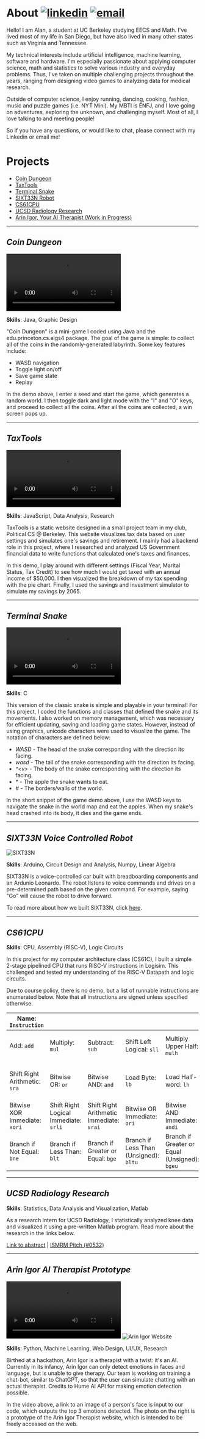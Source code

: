 # About   [![linkedin](img/linkedin.png)](http://linkedin.com/in/alan-bao/)  <a href="mailto:alanb@berkeley.edu">![email](img/email.png)</a>
Hello! I am Alan, a student at UC Berkeley studying EECS and Math. I've lived most of my life in San Diego, but have also lived in many other states such as Virginia and Tennessee.

My technical interests include artificial intelligence, machine learning, software and hardware. I'm especially passionate about applying computer science, math and statistics to solve various industry and everyday problems. Thus, I've taken on multiple challenging projects throughout the years, ranging from designing video games to analyzing data for medical research.

Outside of computer science, I enjoy running, dancing, cooking, fashion, music and puzzle games (i.e. NYT Mini). My MBTI is ENFJ, and I love going on adventures, exploring the unknown, and challenging myself. Most of all, I love talking to and meeting people!

So if you have any questions, or would like to chat, please connect with my Linkedin or email me!




# Projects
- [Coin Dungeon](#coin-dungeon)
- [TaxTools](#taxtools)
- [Terminal Snake](#terminal-snake)
- [SIXT33N Robot](#sixt33n-voice-controlled-robot)
- [CS61CPU](#cs61cpu)
- [UCSD Radiology Research](#ucsd-radiology-research)
- [Arin Igor, Your AI Therapist (Work in Progress)](#arin-igor-ai-therapist-prototype)

---

## *Coin Dungeon*
![coindungeon](/vid/coindungeon.mp4)

**Skills**: Java, Graphic Design

"Coin Dungeon" is a mini-game I coded using Java and the edu.princeton.cs.algs4 package. The goal of the game is simple: to collect all of the coins in the randomly-generated labyrinth. Some key features include:
- WASD navigation
- Toggle light on/off
- Save game state
- Replay

In the demo above, I enter a seed and start the game, which generates a random world. I then toggle dark and light mode with the "I" and "O" keys, and proceed to collect all the coins. After all the coins are collected, a win screen pops up.

___

## *TaxTools*
![PCSTaxTools](/vid/pcstaxtools.mp4)

**Skills**: JavaScript, Data Analysis, Research

TaxTools is a static website designed in a small project team in my club, Political CS @ Berkeley. This website visualizes tax data based on user settings and simulates one's savings and retirement. I mainly had a backend role in this project, where I researched and analyzed US Government financial data to write functions that calculated one's taxes and finances.

In this demo, I play around with different settings (Fiscal Year, Marital Status, Tax Credit) to see how much I would get taxed with an annual income of $50,000. I then visualized the breakdown of my tax spending with the pie chart. Finally, I used the savings and investment simulator to simulate my savings by 2065.

___

## *Terminal Snake*
![Terminal Snake](/vid/snake.mp4)

**Skills**: C

This version of the classic snake is simple and playable in your terminal! For this project, I coded the functions and classes that defined the snake and its movements. I also worked on memory management, which was necessary for efficient updating, saving and loading game states. However, instead of using graphics, unicode characters were used to visualize the game. The notation of characters are defined below:
- *WASD* - The head of the snake corresponding with the direction its facing.
- *wasd* - The tail of the snake corresponding with the direction its facing.
- *^\<v\>* - The body of the snake corresponding with the direction its facing.
- *\** - The apple the snake wants to eat.
- *#* - The borders/walls of the world.

In the short snippet of the game demo above, I use the WASD keys to navigate the snake in the world map and eat the apples. When my snake's head crashed into its body, it dies and the game ends.

___

## *SIXT33N Voice Controlled Robot*
![SIXT33N](/img/SIXT33N.png)

**Skills**: Arduino, Circuit Design and Analysis, Numpy, Linear Algebra

SIXT33N is a voice-controlled car built with breadboarding components and an Ardunio Leonardo. The robot listens to voice commands and drives on a pre-determined path based on the given command. For example, saying "Go" will cause the robot to drive forward.

To read more about how we built SIXT33N, click [here](https://drive.google.com/file/d/1qSTKLlG3OlZxq7_wYcXO00HrnyB-NUdB/view?usp=sharing).

___

## *CS61CPU*
**Skills**: CPU, Assembly (RISC-V), Logic Circuits

In this project for my computer architecture class (CS61C), I built a simple 2-stage pipelined CPU that runs RISC-V instructions in Logisim. This challenged and tested my understanding of the RISC-V Datapath and logic circuits.

Due to course policy, there is no demo, but a list of runnable instructions are enumerated below. Note that all instructions are signed unless specified otherwise.

|Name: ```Instruction```|||||||||
|---|---|---|---|---|---|---|---|---|
|Add: ```add```|Multiply: ```mul```|Subtract: ```sub```|Shift Left Logical: ```sll```|Multiply Upper Half: ```mulh```|Multiply Upper Half (Unsigned): ```mulhu```|Set Less Than: ```slt```|Bitwise XOR: ```xor```|Shift Right Logical: ```srl```|
|Shift Right Arithmetic: ```sra```|Bitwise OR: ```or```|Bitwise AND: ```and```|Load Byte: ```lb```|Load Half-word: ```lh```|Load Word: ```lw```|Add Immediate: ```addi```|Shift Logical Left Immediate: ```slli```|Set Less Than Immediate: ```slti```|
|Bitwise XOR Immediate: ```xori```|Shift Right Logical Immediate: ```srli```|Shift Right Arithmetic Immediate: ```srai```|Bitwise OR Immediate: ```ori```|Bitwise AND Immediate: ```andi```|Store Byte: ```sb```|Store Half-word: ```sh```|Store Word: ```sw```|Branch if Equal: ```beq```|
|Branch if Not Equal: ```bne```|Branch if Less Than: ```blt```|Branch if Greater or Equal: ```bge```|Branch if Less Than (Unsigned): ```bltu```|Branch if Greater or Equal (Unsigned): ```bgeu```|Add Upper Immediate to PC: ```auipc```|Load Upper Immediate: ```lui```|Jump and Link: ```jal```|Jump and Link Register: ```jalr```|

___

## *UCSD Radiology Research*
**Skills**: Statistics, Data Analysis and Visualization, Matlab

As a research intern for UCSD Radiology, I statistically analyzed knee data and visualized it using a pre-written Matlab program. Read more about the research in the links below.

[Link to abstract](https://drive.google.com/file/d/14HTdGWiZePESkoU4TQ5-qmgxxBq_0krJ/view?usp=sharing)  \|  [ISMRM Pitch (#0532)](https://www.ismrm.org/22/program-files/PP-17.htm)

___

## *Arin Igor AI Therapist Prototype*
![Arin Igor Code Demo](/vid/arin_igor.mp4)    ![Arin Igor Website](/img/arin_igor.png)

**Skills**: Python, Machine Learning, Web Design, UI/UX, Research

Birthed at a hackathon, Arin Igor is a therapist with a twist: it's an AI. Currently in its infancy, Arin Igor can only detect emotions in faces and language, but is unable to give therapy. Our team is working on training a chat-bot, similar to ChatGPT, so that the user can simulate chatting with an actual therapist. Credits to Hume AI API for making emotion detection possible.

In the video above, a link to an image of a person's face is input to our code, which outputs the top 3 emotions detected. The photo on the right is a prototype of the Arin Igor Therapist website, which is intended to be freely accessed on the web.

___
